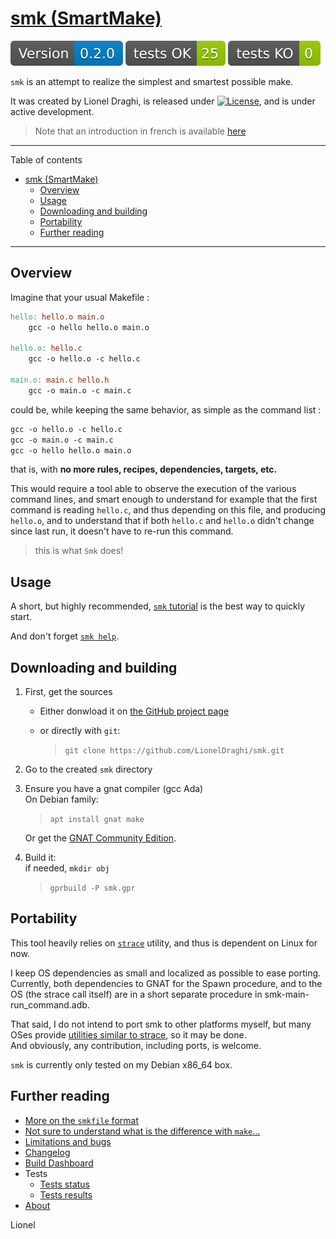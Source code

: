 [smk (SmartMake)](http://lionel.draghi.free.fr/smk/index.html)
==============================================================

![](img/version.svg) ![](img/tests_ok.svg) ![](img/tests_ko.svg)

`smk` is an attempt to realize the simplest and smartest possible make.

It was created by Lionel Draghi, is released under [![License](https://img.shields.io/badge/License-Apache%202.0-blue.svg)](https://opensource.org/licenses/Apache-2.0), and is under active development.

> Note that an introduction in french is available [here](https://linuxfr.org/users/3tus/journaux/smk-un-make-sans-makefile)

------------------------------------------------------------------------

Table of contents  
- [smk (SmartMake)](#smk-smartmake)
  - [Overview](#overview)
  - [Usage](#usage)
  - [Downloading and building](#downloading-and-building)
  - [Portability](#portability)
  - [Further reading](#further-reading)
  
------------------------------------------------------------------------

## Overview

Imagine that your usual Makefile :

``` Makefile
hello: hello.o main.o
	gcc -o hello hello.o main.o

hello.o: hello.c
	gcc -o hello.o -c hello.c

main.o: main.c hello.h
	gcc -o main.o -c main.c
```

could be, while keeping the same behavior, as simple as the command list :

``` Makefile
gcc -o hello.o -c hello.c
gcc -o main.o -c main.c
gcc -o hello hello.o main.o
```

that is, with **no more rules, recipes, dependencies, targets, etc.**

This would require a tool able to observe the execution of the various command lines, and smart enough to understand for example that the first command is reading `hello.c`, and thus depending on this file, and producing `hello.o`, and to understand that if both `hello.c` and `hello.o` didn't change since last run, it doesn't have to re-run this command.

> this is what `Smk` does!

## Usage

A short, but highly recommended, [`smk` tutorial](tutorial.md) is the best way to quickly start.  

And don't forget [`smk help`](cmd_line.md).


## Downloading and building

1. First, get the sources
   
   - Either donwload it on [the GitHub project page](https://github.com/LionelDraghi/smk)  

   - or directly with `git`:  
     > `git clone https://github.com/LionelDraghi/smk.git`

2. Go to the created `smk` directory

3. Ensure you have a gnat compiler (gcc Ada)  
   On Debian family:  
   >  `apt install gnat make`

   Or get the [GNAT Community Edition](https://www.adacore.com/download).

4. Build it:  
   if needed, `mkdir obj`
   > `gprbuild -P smk.gpr`


## Portability

This tool heavily relies on [`strace`](https://en.wikipedia.org/wiki/Strace) utility, and thus is dependent on Linux for now.

I keep OS dependencies as small and localized as possible to ease porting.  
Currently, both dependencies to GNAT for the Spawn procedure, and to the
OS (the strace call itself) are in a short separate procedure in smk-main-run_command.adb.

That said, I do not intend to port smk to other platforms myself, but many OSes provide [utilities similar to strace](https://en.wikipedia.org/wiki/Strace#Similar_tools), so it may be done.  
And obviously, any contribution, including ports, is welcome.

`smk` is currently only tested on my Debian x86_64 box.


## Further reading

- [More on the `smkfile` format](smkfile_format.md)
- [Not sure to understand what is the difference with `make`...](compare_with_make.md)
- [Limitations and bugs](limitations.md)
- [Changelog](changelog.md)
- [Build Dashboard](dashboard.md)
- Tests  
    * [Tests status](tests/tests_status.md)
    * [Tests results](tests/testrec.md)
- [About](about.md)
 

Lionel
